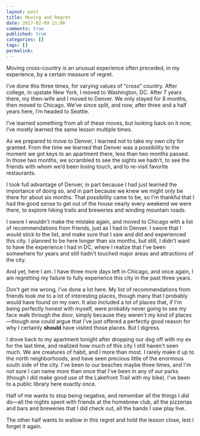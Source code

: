 ```yaml
---
layout: post
title: Moving and Regret
date: 2017-02-09 21:06
comments: true
published: true
categories: []
tags: []
permalink:
---
```

Moving cross-country is an unusual experience often preceded, in my experience, by a certain measure of regret.

I’ve done this three times, for varying values of “cross” country. After college, in upstate New York, I moved to Washington, DC. After 7 years there, my then-wife and I moved to Denver. We only stayed for 8 months, then moved to Chicago. We’ve since split, and now, after three and a half years here, I’m headed to Seattle.

I’ve learned something from all of these moves, but looking back on it now, I’ve mostly learned the same lesson multiple times.

As we prepared to move to Denver, I learned not to take my own city for granted. From the time we learned that Denver was a possibility to the moment we got keys to an apartment there, less than two months passed. In those two months, we scrambled to see the sights we hadn’t, to see the friends with whom we’d been losing touch, and to re-visit favorite restaurants.

I took full advantage of Denver, in part because I had just learned the importance of doing so, and in part because we knew we might only be there for about six months. That possibility came to be, so I'm thankful that I had the good sense to get out of the house nearly every weekend we were there, to explore hiking trails and breweries and winding mountain roads.

I swore I wouldn't make the mistake again, and moved to Chicago with a list of recommendations from friends, just as I had in Denver. I swore that I would stick to the list, and make sure that I saw and did and experienced this city. I planned to be here longer than six months, but still, I didn't want to have the experience I had in DC, where I realize that I've been somewhere for years and still hadn't touched major areas and attractions of the city.

And yet, here I am. I have three more days left in Chicago, and once again, I am regretting my failure to fully experience this city in the past three years.

Don't get me wrong, I've done a lot here. My list of recommendations from friends took me to a lot of interesting places, though many that I probably would have found on my own. It also included a lot of places that, if I'm being perfectly honest with myself, were probably never going to see my face walk through the door, simply because they weren't my kind of places—though one could argue that I've just offered a perfectly good reason for why I certainly **should** have visited those places. But I digress.

I drove back to my apartment tonight after dropping our dog off with my ex for the last time, and realized how much of this city I still haven't seen much. We are creatures of habit, and I more than most. I rarely make it up to the north neighborhoods, and have seen precious little of the enormous south side of the city. I've been to our beaches maybe three times, and I'm not sure I can name more than once that I've been in any of our parks (though I did make good use of the Lakefront Trail with my bike). I've been to a public library here exactly once.

Half of me wants to stop being negative, and remember all the things I *did* do—all the nights spent with friends at the homebrew club, all the pizzerias and bars and breweries that I did check out, all the bands I saw play live.

The other half wants to wallow in this regret and hold the lesson close, lest I forget it again.